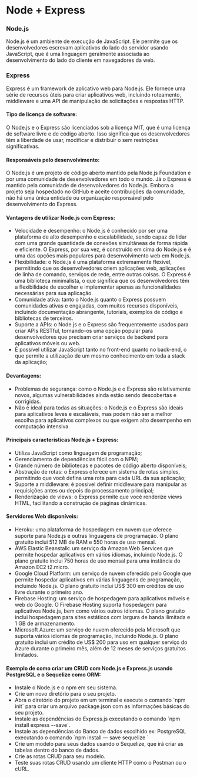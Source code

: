 # Node + Express

### Node.js
Node.js é um ambiente de execução de JavaScript. Ele permite que os desenvolvedores escrevam aplicativos do lado do servidor usando JavaScript, que é uma linguagem geralmente associada ao desenvolvimento do lado do cliente em navegadores da web.

### Express
Express é um framework de aplicativo web para Node.js. Ele fornece uma série de recursos úteis para criar aplicativos web, incluindo roteamento, middleware e uma API de manipulação de solicitações e respostas HTTP.

#### Tipo de licença de software:
O Node.js e o Express são licenciados sob a licença MIT, que é uma licença de software livre e de código aberto. Isso significa que os desenvolvedores têm a liberdade de usar, modificar e distribuir o sem restrições significativas.

#### Responsáveis pelo desenvolvimento:
O Node.js é um projeto de código aberto mantido pela Node.js Foundation e por uma comunidade de desenvolvedores em todo o mundo.
Já o Express é mantido pela comunidade de desenvolvedores do Node.js. Embora o projeto seja hospedado no GitHub e aceite contribuições da comunidade, não há uma única entidade ou organização responsável pelo desenvolvimento do Express.

#### Vantagens de utilizar Node.js com Express:
- Velocidade e desempenho: o Node.js é conhecido por ser uma plataforma de alto desempenho e escalabilidade, sendo capaz de lidar com uma grande quantidade de conexões simultâneas de forma rápida e eficiente. O Express, por sua vez, é construído em cima do Node.js e é uma das opções mais populares para desenvolvimento web em Node.js.
- Flexibilidade: o Node.js é uma plataforma extremamente flexível, permitindo que os desenvolvedores criem aplicações web, aplicações de linha de comando, serviços de rede, entre outras coisas. O Express é uma biblioteca minimalista, o que significa que os desenvolvedores têm a flexibilidade de escolher e implementar apenas as funcionalidades necessárias para sua aplicação.
- Comunidade ativa: tanto o Node.js quanto o Express possuem comunidades ativas e engajadas, com muitos recursos disponíveis, incluindo documentação abrangente, tutoriais, exemplos de código e bibliotecas de terceiros.
- Suporte a APIs: o Node.js e o Express são frequentemente usados para criar APIs RESTful, tornando-os uma opção popular para desenvolvedores que precisam criar serviços de backend para aplicativos móveis ou web.
- É possível utilizar JavaScript tanto no front-end quanto no back-end, o que permite a utilização de um mesmo conhecimento em toda a stack da aplicação;

#### Devantagens:
- Problemas de segurança: como o Node.js e o Express são relativamente novos, algumas vulnerabilidades ainda estão sendo descobertas e corrigidas.
- Não é ideal para todas as situações: o Node.js e o Express são ideais para aplicativos leves e escaláveis, mas podem não ser a melhor escolha para aplicativos complexos ou que exigem alto desempenho em computação intensiva.

#### Principais características Node.js + Express:
- Utiliza JavaScript como linguagem de programação;
- Gerenciamento de dependências fácil com o NPM;
- Grande número de bibliotecas e pacotes de código aberto disponíveis;
- Abstração de rotas: o Express oferece um sistema de rotas simples, permitindo que você defina uma rota para cada URL da sua aplicação;
- Suporte a middleware: é possível definir middleware para manipular as requisições antes ou depois do processamento principal;
- Renderização de views: o Express permite que você renderize views HTML, facilitando a construção de páginas dinâmicas.

#### Servidores Web disponíveis:
- Heroku: uma plataforma de hospedagem em nuvem que oferece suporte para Node.js e outras linguagens de programação. O plano gratuito inclui 512 MB de RAM e 550 horas de uso mensal.
- AWS Elastic Beanstalk: um serviço da Amazon Web Services que permite hospedar aplicativos em vários idiomas, incluindo Node.js. O plano gratuito inclui 750 horas de uso mensal para uma instância do Amazon EC2 t2.micro.
- Google Cloud Platform: um serviço de nuvem oferecido pelo Google que permite hospedar aplicativos em várias linguagens de programação, incluindo Node.js. O plano gratuito inclui US$ 300 em créditos de uso livre durante o primeiro ano.
- Firebase Hosting: um serviço de hospedagem para aplicativos móveis e web do Google. O Firebase Hosting suporta hospedagem para aplicativos Node.js, bem como vários outros idiomas. O plano gratuito inclui hospedagem para sites estáticos com largura de banda ilimitada e 1 GB de armazenamento.
- Microsoft Azure: um serviço de nuvem oferecido pela Microsoft que suporta vários idiomas de programação, incluindo Node.js. O plano gratuito inclui um crédito de US$ 200 para uso em qualquer serviço do Azure durante o primeiro mês, além de 12 meses de serviços gratuitos limitados.

#### Exemplo de como criar um CRUD com Node.js e Express.js usando PostgreSQL e o Sequelize como ORM:
- Instale o Node.js e o npm em seu sistema.
- Crie um novo diretório para o seu projeto.
- Abra o diretório do projeto em um terminal e execute o comando ´npm init´ para criar um arquivo package.json com as informações básicas do seu projeto.
- Instale as dependências do Express.js executando o comando ´npm install express --save´.
- Instale as dependências do Banco de dados escolhido ex: PostgreSQL executando o comando ´npm install — save sequelize ´
- Crie um modelo para seus dados usando o Sequelize, que irá criar as tabelas dentro do banco de dados.
- Crie as rotas CRUD para seu modelo. 
- Teste suas rotas CRUD usando um cliente HTTP como o Postman ou o cURL.
